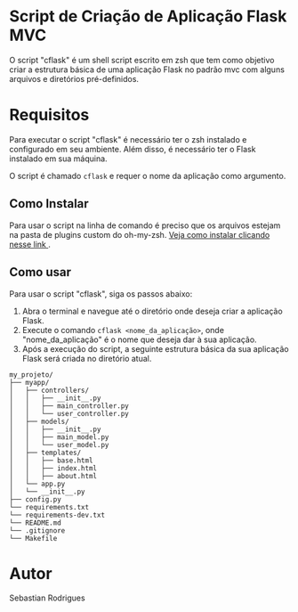 # Script de Criação de Aplicação Flask MVC

O script "cflask" é um shell script escrito em zsh que tem como objetivo criar a estrutura básica de uma aplicação Flask no padrão mvc com alguns arquivos e diretórios pré-definidos.



# Requisitos
Para executar o script "cflask" é necessário ter o zsh instalado e configurado em seu ambiente. Além disso, é necessário ter o Flask instalado em sua máquina.

O script é chamado `cflask` e requer o nome da aplicação como argumento.

## Como Instalar
Para usar o script na linha de comando é preciso que os arquivos estejam na pasta de plugins custom do oh-my-zsh.
[Veja como instalar clicando nesse link ](https://github.com/ohmyzsh/ohmyzsh/wiki/Plugins).



## Como usar

Para usar o script "cflask", siga os passos abaixo:

1. Abra o terminal e navegue até o diretório onde deseja criar a aplicação Flask.
2. Execute o comando `cflask <nome_da_aplicação>`, onde "nome_da_aplicação" é o nome que deseja dar à sua aplicação.
3. Após a execução do script, a seguinte estrutura básica da sua aplicação Flask será criada no diretório atual.

```
my_projeto/
├── myapp/
│   ├── controllers/
│   │   ├── __init__.py
│   │   ├── main_controller.py
│   │   └── user_controller.py
│   ├── models/
│   │   ├── __init__.py
│   │   ├── main_model.py
│   │   └── user_model.py
│   ├── templates/
│   │   ├── base.html
│   │   ├── index.html
│   │   ├── about.html
│   └── app.py
│   └── __init__.py
├── config.py
└── requirements.txt
└── requirements-dev.txt
└── README.md
└── .gitignore
└── Makefile
```

# Autor
Sebastian Rodrigues


